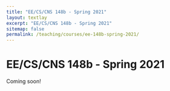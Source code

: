 ```yaml
---
title: "EE/CS/CNS 148b - Spring 2021"
layout: textlay
excerpt: "EE/CS/CNS 148b - Spring 2021"
sitemap: false
permalink: /teaching/courses/ee-148b-spring-2021/
---
```

 
 # EE/CS/CNS 148b - Spring 2021
 Coming soon!
